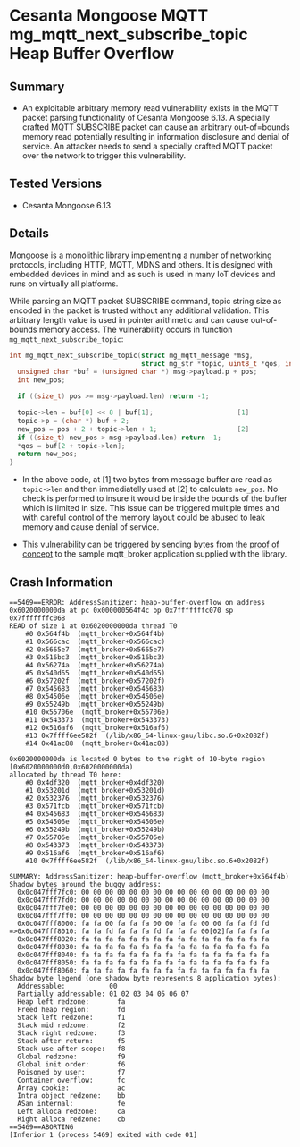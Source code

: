 # Cesanta Mongoose MQTT mg_mqtt_next_subscribe_topic Heap Buffer Overflow

## Summary

* An exploitable arbitrary memory read vulnerability exists in the MQTT packet parsing functionality of Cesanta Mongoose 6.13. A specially crafted MQTT SUBSCRIBE packet can cause an arbitrary out-of=bounds memory read potentially resulting in information disclosure and denial of service. An attacker needs to send a specially crafted MQTT packet over the network to trigger this vulnerability.

## Tested Versions

* Cesanta Mongoose 6.13

## Details

Mongoose is a monolithic library implementing a number of networking protocols, including HTTP, MQTT, MDNS and others. It is designed with embedded devices in mind and as such is used in many IoT devices and runs on virtually all platforms.

While parsing an MQTT packet SUBSCRIBE command, topic string size as encoded in the packet is trusted without any additional validation. This arbitrary length value is used in pointer arithmetic and can cause out-of-bounds memory access. The vulnerability occurs in function `mg_mqtt_next_subscribe_topic`:

```C++
int mg_mqtt_next_subscribe_topic(struct mg_mqtt_message *msg,
                                 struct mg_str *topic, uint8_t *qos, int pos) {
  unsigned char *buf = (unsigned char *) msg->payload.p + pos;
  int new_pos;

  if ((size_t) pos >= msg->payload.len) return -1;

  topic->len = buf[0] << 8 | buf[1];                     [1]
  topic->p = (char *) buf + 2;
  new_pos = pos + 2 + topic->len + 1;                    [2]
  if ((size_t) new_pos > msg->payload.len) return -1;
  *qos = buf[2 + topic->len];
  return new_pos;
}
```

* In the above code, at [1] two bytes from message buffer are read as `topic->len` and then immediatelly used at [2] to calculate `new_pos`. No check is performed to insure it would be inside the bounds of the buffer which is limited in size. This issue can be triggered multiple times and with careful control of the memory layout could be abused to leak memory and cause denial of service.

* This vulnerability can be triggered by sending bytes from the [proof of concept](./mg_mqtt_next_subscribe_topic.crash) to the sample mqtt_broker application supplied with the library.

## Crash Information

```
==5469==ERROR: AddressSanitizer: heap-buffer-overflow on address 0x6020000000da at pc 0x000000564f4c bp 0x7fffffffc070 sp 0x7fffffffc068
READ of size 1 at 0x6020000000da thread T0
    #0 0x564f4b  (mqtt_broker+0x564f4b)
    #1 0x566cac  (mqtt_broker+0x566cac)
    #2 0x5665e7  (mqtt_broker+0x5665e7)
    #3 0x516bc3  (mqtt_broker+0x516bc3)
    #4 0x56274a  (mqtt_broker+0x56274a)
    #5 0x540d65  (mqtt_broker+0x540d65)
    #6 0x57202f  (mqtt_broker+0x57202f)
    #7 0x545683  (mqtt_broker+0x545683)
    #8 0x54506e  (mqtt_broker+0x54506e)
    #9 0x55249b  (mqtt_broker+0x55249b)
    #10 0x55706e  (mqtt_broker+0x55706e)
    #11 0x543373  (mqtt_broker+0x543373)
    #12 0x516af6  (mqtt_broker+0x516af6)
    #13 0x7ffff6ee582f  (/lib/x86_64-linux-gnu/libc.so.6+0x2082f)
    #14 0x41ac88  (mqtt_broker+0x41ac88)

0x6020000000da is located 0 bytes to the right of 10-byte region [0x6020000000d0,0x6020000000da)
allocated by thread T0 here:
    #0 0x4df320  (mqtt_broker+0x4df320)
    #1 0x53201d  (mqtt_broker+0x53201d)
    #2 0x532376  (mqtt_broker+0x532376)
    #3 0x571fcb  (mqtt_broker+0x571fcb)
    #4 0x545683  (mqtt_broker+0x545683)
    #5 0x54506e  (mqtt_broker+0x54506e)
    #6 0x55249b  (mqtt_broker+0x55249b)
    #7 0x55706e  (mqtt_broker+0x55706e)
    #8 0x543373  (mqtt_broker+0x543373)
    #9 0x516af6  (mqtt_broker+0x516af6)
    #10 0x7ffff6ee582f  (/lib/x86_64-linux-gnu/libc.so.6+0x2082f)

SUMMARY: AddressSanitizer: heap-buffer-overflow (mqtt_broker+0x564f4b)
Shadow bytes around the buggy address:
  0x0c047fff7fc0: 00 00 00 00 00 00 00 00 00 00 00 00 00 00 00 00
  0x0c047fff7fd0: 00 00 00 00 00 00 00 00 00 00 00 00 00 00 00 00
  0x0c047fff7fe0: 00 00 00 00 00 00 00 00 00 00 00 00 00 00 00 00
  0x0c047fff7ff0: 00 00 00 00 00 00 00 00 00 00 00 00 00 00 00 00
  0x0c047fff8000: fa fa 00 fa fa fa 00 00 fa fa 00 00 fa fa fd fd
=>0x0c047fff8010: fa fa fd fa fa fa fd fa fa fa 00[02]fa fa fa fa
  0x0c047fff8020: fa fa fa fa fa fa fa fa fa fa fa fa fa fa fa fa
  0x0c047fff8030: fa fa fa fa fa fa fa fa fa fa fa fa fa fa fa fa
  0x0c047fff8040: fa fa fa fa fa fa fa fa fa fa fa fa fa fa fa fa
  0x0c047fff8050: fa fa fa fa fa fa fa fa fa fa fa fa fa fa fa fa
  0x0c047fff8060: fa fa fa fa fa fa fa fa fa fa fa fa fa fa fa fa
Shadow byte legend (one shadow byte represents 8 application bytes):
  Addressable:           00
  Partially addressable: 01 02 03 04 05 06 07
  Heap left redzone:       fa
  Freed heap region:       fd
  Stack left redzone:      f1
  Stack mid redzone:       f2
  Stack right redzone:     f3
  Stack after return:      f5
  Stack use after scope:   f8
  Global redzone:          f9
  Global init order:       f6
  Poisoned by user:        f7
  Container overflow:      fc
  Array cookie:            ac
  Intra object redzone:    bb
  ASan internal:           fe
  Left alloca redzone:     ca
  Right alloca redzone:    cb
==5469==ABORTING
[Inferior 1 (process 5469) exited with code 01]
```
